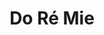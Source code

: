 ---
title: "Do Ré Mie"
url: /saint-martin-de-re/do-re-mie-avenue-du-general-de-gaulle/
shop: boulangerie
---